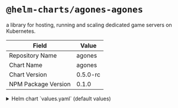 # `@helm-charts/agones-agones`

a library for hosting, running and scaling dedicated game servers on Kubernetes.

| Field               | Value    |
| ------------------- | -------- |
| Repository Name     | agones   |
| Chart Name          | agones   |
| Chart Version       | 0.5.0-rc |
| NPM Package Version | 0.1.0    |

<details>

<summary>Helm chart `values.yaml` (default values)</summary>

```yaml
# Copyright 2018 Google Inc. All Rights Reserved.
#
# Licensed under the Apache License, Version 2.0 (the "License");
# you may not use this file except in compliance with the License.
# You may obtain a copy of the License at
#
#     http://www.apache.org/licenses/LICENSE-2.0
#
# Unless required by applicable law or agreed to in writing, software
# distributed under the License is distributed on an "AS IS" BASIS,
# WITHOUT WARRANTIES OR CONDITIONS OF ANY KIND, either express or implied.
# See the License for the specific language governing permissions and
# limitations under the License.

# Declare variables to be passed into your templates.

agones:
  rbacEnabled: true
  serviceaccount:
    controller: agones-controller
    sdk: agones-sdk
  controller:
    resources: {}
    generateTLS: true
    healthCheck:
      http:
        port: 8080
      initialDelaySeconds: 3
      periodSeconds: 3
      failureThreshold: 3
      timeoutSeconds: 1
  image:
    registry: gcr.io/agones-images
    tag: 0.5.0-rc
    controller:
      name: agones-controller
      pullPolicy: IfNotPresent
    sdk:
      name: agones-sdk
      alwaysPull: false

gameservers:
  namespaces:
    - default
  minPort: 7000
  maxPort: 8000
```

</details>
